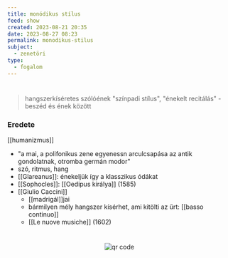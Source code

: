 ```yaml
---
title: monódikus stílus
feed: show
created: 2023-08-21 20:35
date: 2023-08-27 08:23
permalink: monodikus-stilus
subject:
  - zenetöri
type:
  - fogalom
---
```

#

> hangszerkíséretes szólóének
> "színpadi stílus", "énekelt recitálás" - beszéd és ének között

### Eredete
[[humanizmus]]
- "a mai, a polifonikus zene egyenessn arculcsapása az antik gondolatnak, otromba germán modor"
- szó, ritmus, hang
- [[Glareanus]]: énekeljük így a klasszikus ódákat
- [[Sophocles]]: [[Oedipus királya]] (1585)
- [[Giulio Caccini]]
	- [[madrigál]]jai
	- bármilyen mély hangszer kísérhet, ami kitölti az űrt: [[basso continuo]]
	- [[Le nuove musiche]] (1602)




#
<p style="text-align: center;"><img src="https://chart.googleapis.com/chart?cht=qr&chl=https://notes.andrasdenes.com/monodikus-stilus&chs=180x180&choe=UTF-8&chld=L|2" alt="qr code"></p>

